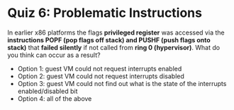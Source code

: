 # Quiz 6: Problematic Instructions

In earlier x86 platforms the flags **privileged register** was accessed via the **instructions POPF (pop flags off stack) and PUSHF (push flags onto stack)** that **failed silently** if not called from **ring 0 (hypervisor)**. What do you think can occur as a result?

- Option 1: guest VM could not request interrupts enabled
- Option 2: guest VM could not request interrupts disabled
- Option 3: guest VM could not find out what is the state of the interrupts enabled/disabled bit
- Option 4: all of the above
